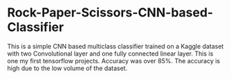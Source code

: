 # Rock-Paper-Scissors-CNN-based-Classifier

This is a simple CNN based multiclass classifier trained on a Kaggle dataset with two Convolutional layer and one fully connected linear layer.
This is one my first tensorflow projects. Accuracy was over 85%. The accuracy is high due to the low volume of the dataset.
